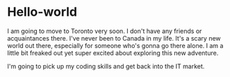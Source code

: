 # Hello-world
I am going to move to Toronto very soon. I don't have any friends or acquaintances there. I've never been to Canada in my life. It's a scary new world out there, especially for someone who's gonna go there alone. I am a little bit freaked out yet super excited about exploring this new adventure. 

I'm going to pick up my coding skills and get back into the IT market.

